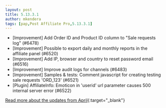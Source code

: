 ```yaml
---
layout: post
title: 5.13.3.1
author: mkendera
tags: [pap,Post Affiliate Pro,5.13.3.1]
---
```


- [Improvement] Add Order ID and Product ID column to "Sale requests log" (#6478)
- [Improvement] Possible to export daily and monthly reports in the affiliate panel (#6520)
- [Improvement] Add IP, browser and country to reset password email (#6516)
- [Improvement] Improve audit logs for channels (#6483)
- [Improvement] Samples & tests: Comment javascript for creating testing sale requests 'ORD_123' (#6521)
- [Plugin] AffiliateInfo: Emoticon in 'userid' url parameter causes 500 internal server error (#6522)

[Read more about the updates from April](https://www.postaffiliatepro.com/blog/post-affiliate-pro-april-2024s-comprehensive-overview-new-features-key-improvements-and-essential-fixes/){:target="_blank"}

